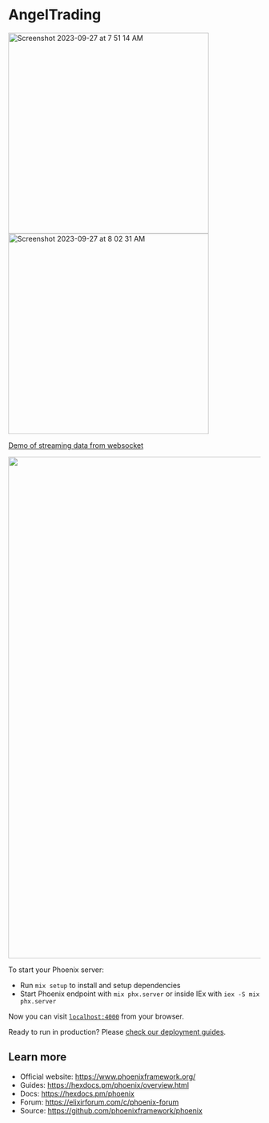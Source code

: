 # AngelTrading

<img width="400" alt="Screenshot 2023-09-27 at 7 51 14 AM" src="https://github.com/pkrawat1/angel-trading/assets/3807725/345cfa75-f77b-4d26-acb6-2791bf932faa">
<img width="400" alt="Screenshot 2023-09-27 at 8 02 31 AM" src="https://github.com/pkrawat1/angel-trading/assets/3807725/a5662719-7012-498e-bd44-dd75da0250f6">

<div>
  <a href="https://www.loom.com/share/aa2ffe38c154459f9731eee406ba2a06">
    <p>Demo of streaming data from websocket</p>
  </a>
  <a href="https://www.loom.com/share/aa2ffe38c154459f9731eee406ba2a06">
    <img width="1000" src="https://cdn.loom.com/sessions/thumbnails/aa2ffe38c154459f9731eee406ba2a06-with-play.gif">
  </a>
</div>


To start your Phoenix server:

  * Run `mix setup` to install and setup dependencies
  * Start Phoenix endpoint with `mix phx.server` or inside IEx with `iex -S mix phx.server`

Now you can visit [`localhost:4000`](http://localhost:4000) from your browser.

Ready to run in production? Please [check our deployment guides](https://hexdocs.pm/phoenix/deployment.html).

## Learn more

  * Official website: https://www.phoenixframework.org/
  * Guides: https://hexdocs.pm/phoenix/overview.html
  * Docs: https://hexdocs.pm/phoenix
  * Forum: https://elixirforum.com/c/phoenix-forum
  * Source: https://github.com/phoenixframework/phoenix
